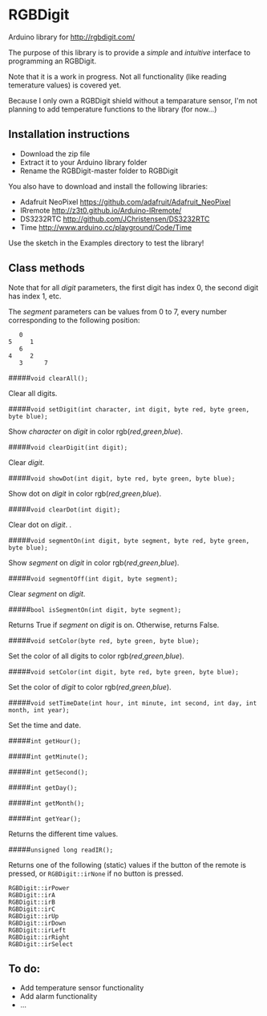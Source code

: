 # RGBDigit
Arduino library for http://rgbdigit.com/

The purpose of this library is to provide a *simple* and *intuitive* interface to programming an RGBDigit.

Note that it is a work in progress. Not all functionality (like reading temerature values) is covered yet.

Because I only own a RGBDigit shield without a temparature sensor, I'm not planning to add temperature functions to the library (for now...)

## Installation instructions
* Download the zip file
* Extract it to your Arduino library folder
* Rename the RGBDigit-master folder to RGBDigit
 
You also have to download and install the following libraries:
* Adafruit NeoPixel https://github.com/adafruit/Adafruit_NeoPixel
* IRremote http://z3t0.github.io/Arduino-IRremote/
* DS3232RTC http://github.com/JChristensen/DS3232RTC
* Time http://www.arduino.cc/playground/Code/Time

Use the sketch in the Examples directory to test the library!

## Class methods
Note that for all *digit* parameters, the first digit has index 0, the second digit has index 1, etc.

The *segment* parameters can be values from 0 to 7, every number corresponding to the following position:

       0
    5     1
       6
    4     2
       3      7

#####```void clearAll();```

Clear all digits.

#####```void setDigit(int character, int digit, byte red, byte green, byte blue);```

Show *character* on *digit* in color rgb(*red*,*green*,*blue*).

#####```void clearDigit(int digit);```

Clear *digit*.

#####```void showDot(int digit, byte red, byte green, byte blue);```

Show dot on *digit* in color rgb(*red*,*green*,*blue*). 

#####```void clearDot(int digit);```

Clear dot on *digit*. .

#####```void segmentOn(int digit, byte segment, byte red, byte green, byte blue);```

Show *segment* on *digit* in color rgb(*red*,*green*,*blue*). 

#####```void segmentOff(int digit, byte segment);```

Clear *segment* on *digit*.

#####```bool isSegmentOn(int digit, byte segment);```

Returns True if *segment* on *digit* is on. Otherwise, returns False.

#####```void setColor(byte red, byte green, byte blue);```

Set the color of all digits to color rgb(*red*,*green*,*blue*).

#####```void setColor(int digit, byte red, byte green, byte blue);```

Set the color of *digit* to color rgb(*red*,*green*,*blue*).

#####```void setTimeDate(int hour, int minute, int second, int day, int month, int year);```

Set the time and date.

#####```int getHour();```

#####```int getMinute();```

#####```int getSecond();```

#####```int getDay();```

#####```int getMonth();```

#####```int getYear();```

Returns the different time values.

#####```unsigned long readIR();```

Returns one of the following (static) values if the button of the remote is pressed, or ```RGBDigit::irNone``` if no button is pressed.

    RGBDigit::irPower
    RGBDigit::irA
    RGBDigit::irB
    RGBDigit::irC
    RGBDigit::irUp
    RGBDigit::irDown
    RGBDigit::irLeft
    RGBDigit::irRight
    RGBDigit::irSelect

## To do:
* Add temperature sensor functionality
* Add alarm functionality
* ...
